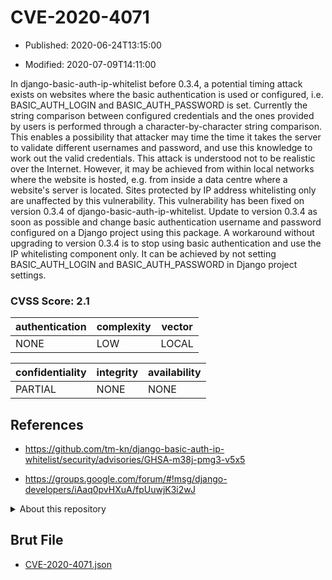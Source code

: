 # CVE-2020-4071

- Published: 2020-06-24T13:15:00

- Modified: 2020-07-09T14:11:00

In django-basic-auth-ip-whitelist before 0.3.4, a potential timing attack exists on websites where the basic authentication is used or configured, i.e. BASIC_AUTH_LOGIN and BASIC_AUTH_PASSWORD is set. Currently the string comparison between configured credentials and the ones provided by users is performed through a character-by-character string comparison. This enables a possibility that attacker may time the time it takes the server to validate different usernames and password, and use this knowledge to work out the valid credentials. This attack is understood not to be realistic over the Internet. However, it may be achieved from within local networks where the website is hosted, e.g. from inside a data centre where a website's server is located. Sites protected by IP address whitelisting only are unaffected by this vulnerability. This vulnerability has been fixed on version 0.3.4 of django-basic-auth-ip-whitelist. Update to version 0.3.4 as soon as possible and change basic authentication username and password configured on a Django project using this package. A workaround without upgrading to version 0.3.4 is to stop using basic authentication and use the IP whitelisting component only. It can be achieved by not setting BASIC_AUTH_LOGIN and BASIC_AUTH_PASSWORD in Django project settings.

### CVSS Score: **2.1**

| authentication | complexity | vector |
| --- | --- | --- |
| NONE | LOW | LOCAL |

| confidentiality | integrity | availability |
| --- | --- | --- |
| PARTIAL | NONE | NONE |

## References

* https://github.com/tm-kn/django-basic-auth-ip-whitelist/security/advisories/GHSA-m38j-pmg3-v5x5

* https://groups.google.com/forum/#!msg/django-developers/iAaq0pvHXuA/fpUuwjK3i2wJ

<details>
<summary>About this repository</summary> 

  This repository is part of the project [Live Hack CVE](https://github.com/Live-Hack-CVE). Main website can be found [www.live-hack.org](https://www.live-hack.org) 
  
  Made by [Sn0wAlice](https://github.com/Sn0wAlice) for the people that care about security and need to have a feed of the latest CVEs. Hope you enjoy it, don't forget to star the repo and follow me on [Twitter](https://twitter.com/Sn0wAlice) and [Github](https://github.com/Sn0wAlice). And that is my [personnal website](https://www.alice-snow.me/)

  - [Home Page](https://github.com/Live-Hack-CVE)
  - [Framework](https://github.com/Live-Hack-CVE/cve-framework)
  - [CVE database](https://github.com/Live-Hack-CVE/full_database)
  - [Changelog](https://github.com/Live-Hack-CVE/Changelog)
</details>

## Brut File

* [CVE-2020-4071.json](https://raw.githubusercontent.com/Live-Hack-CVE/full_database/main/cves/2020/CVE-2020-4071.json)

